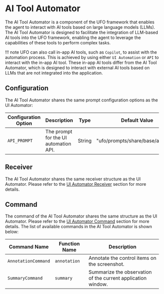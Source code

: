 # AI Tool Automator

The AI Tool Automator is a component of the UFO framework that enables the agent to interact with AI tools based on large language models (LLMs). The AI Tool Automator is designed to facilitate the integration of LLM-based AI tools into the UFO framework, enabling the agent to leverage the capabilities of these tools to perform complex tasks.

!!! note
    UFO can also call in-app AI tools, such as `Copilot`, to assist with the automation process. This is achieved by using either `UI Automation` or `API` to interact with the in-app AI tool. These in-app AI tools differ from the AI Tool Automator, which is designed to interact with external AI tools based on LLMs that are not integrated into the application.

## Configuration
The AI Tool Automator shares the same prompt configuration options as the UI Automator:

| Configuration Option    | Description                                                                                             | Type     | Default Value |
|-------------------------|---------------------------------------------------------------------------------------------------------|----------|---------------|
| `API_PROMPT`           | The prompt for the UI automation API. | String | "ufo/prompts/share/base/api.yaml"          |


## Receiver
The AI Tool Automator shares the same receiver structure as the UI Automator. Please refer to the [UI Automator Receiver](./ui_automator.md#receiver) section for more details.

## Command
The command of the AI Tool Automator shares the same structure as the UI Automator. Please refer to the [UI Automator Command](./ui_automator.md#command) section for more details. The list of available commands in the AI Tool Automator is shown below:

| Command Name | Function Name | Description |
|--------------|---------------|-------------|
| `AnnotationCommand` | `annotation` | Annotate the control items on the screenshot. |
| `SummaryCommand` | `summary` | Summarize the observation of the current application window. |

